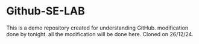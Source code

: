 # Github-SE-LAB
This is a demo repository created for understanding GitHub. modification done by tonight. all the modification 
will be done here. Cloned on 26/12/24.

